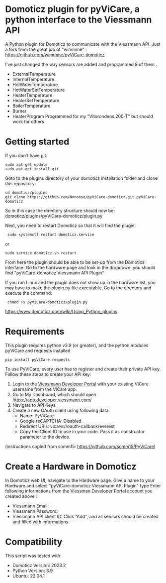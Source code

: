 # Domoticz plugin for pyViCare, a python interface to the Viessmann API
A Python plugin for Domoticz to communicate with the Viessmann API.
Just a fork from the great job of "wimmme" :
https://github.com/wimmme/pyViCare-domoticz

I've just changed the way sensors are added and programmed 9 of them :
- ExternalTemperature
- InternalTemperature
- HotWaterTemperature
- HotWaterSetTemperature
- HeaterTemperature
- HeaterSetTemperature
- BoilerTemperature
- Burner
- HeaterProgram
Programmed for my "Vitorondens 200-T" but should work for others

# Getting started
If you don't have git:
```
sudo apt-get update
sudo apt-get install git
```
Goto to the plugins directory of your domoticz installation folder and clone this repository:
```
cd domoticz/plugins
git clone https://github.com/Nonoose/pyViCare-domoticz.git pyViCare-domoticz
```
So in this case the directory structure should now be: domoticz/plugins/pyViCare-domoticz/plugin.py

Next, you need to restart Domoticz so that it will find the plugin:
```
 sudo systemctl restart domoticz.service
```
or
```
sudo service domoticz.sh restart
```
From here the plugin should be able to be set-up from the Domoticz interface. Go to the hardware page and look in the dropdown, you should find "pyViCare-domoticz Viessmann API Plugin"

If you run Linux and the plugin does not show up in the hardware list, you may have to make the plugin.py file executable. Go to the directory and execute the command:
```
 chmod +x pyViCare-domoticz/plugin.py
```

https://www.domoticz.com/wiki/Using_Python_plugins

# Requirements
This plugin requires python v3.9 (or greater), and the python modules pyViCare and requests installed
```
pip install pyViCare requests
```

To use PyViCare, every user has to register and create their private API key. Follow these steps to create your API key:

1. Login to the [Viessmann Developer Portal](https://developer.viessmann.com/start.html) with your existing ViCare username from the ViCare app.
2. Go to My Dashboard, which should open https://app.developer.viessmann.com/
3. Navigate to API Keys.
4. Create a new OAuth client using following data:
   * Name: PyViCare
   * Google reCAPTCHA: Disabled
   * Redirect URIs: vicare://oauth-callback/everest
   * Copy the Client ID to use in your code. Pass it as constructor parameter to the device.

(instructions copied from somm15: https://github.com/somm15/PyViCare)

# Create a Hardware in Domoticz
In Domoticz web UI, navigate to the Hardware page.
Give a name to your Hardware and select "pyViCare-domoticz Viessmann API Plugin" type
Enter following informations from the Viessman Developer Portal account you created above :
- Viessmann Email:	
- Viessmann Password:	
- Viessmann API client ID:
Click "Add", and all sensors should be created and filled with informations

# Compatibility
This script was tested with:
* Domoticz Version: 2023.2
* Python Version: 3.9
* Ubuntu: 22.04.1 
